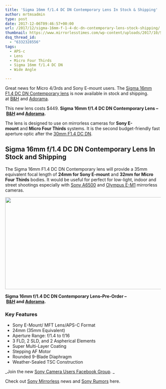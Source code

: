 ```yaml
---
title: 'Sigma 16mm f/1.4 DC DN Contemporary Lens In Stock & Shipping'
author: mrtmsadmin
type: post
date: 2017-12-06T09:46:57+00:00
url: /2017/12/sigma-16mm-f-1-4-dc-dn-contemporary-lens-stock-shipping/
thumbnail: https://www.mirrorlesstimes.com/wp-content/uploads/2017/10/Sigma-16mm-f1.4-DC-DN-Contemporary-lens-1-750x471.jpg
dsq_thread_id:
  - "6332328556"
tags:
  - APS-c
  - Lens
  - Micro Four Thirds
  - Sigma 16mm f/1.4 DC DN
  - Wide Angle

---
```

Great news for Micro 4/3rds and Sony E-mount users. The <a href="https://www.mirrorlesstimes.com/tags/sigma-16mm-f-1-4-dc-dn/" target="_blank" rel="noopener" data-wpel-link="exclude">Sigma 16mm F1.4 DC DN Contemporary lens</a> is now available in stock and shipping. at [B&H][1] and [Adorama][2].

This new lens costs $449. **Sigma 16mm f/1.4 DC DN Contemporary Lens – [B&H][1] and [Adorama][2].**

The lens is designed to use on mirrorless cameras for **Sony E-mount** and **Micro Four Thirds** systems. It is the second budget-friendly fast aperture optic after the <a href="http://amzn.to/1VVhrx1" target="_blank" rel="external nofollow noopener">30mm F1.4 DC DN</a>.<!--more-->

## Sigma 16mm f/1.4 DC DN Contemporary Lens In Stock and Shipping

The Sigma 16mm F1.4 DC DN Contemporary lens will provide a 35mm equivalent focal length of **24mm for Sony E-mount** and **32mm for Micro Four Thirds** bodies. It would be useful for perfect for low-light, indoor and street shootings especially with [Sony A6500][3] and [Olympus E-M1][4] mirrorless cameras.

[<img class="aligncenter size-full wp-image-1324" src="https://i0.wp.com/www.mirrorlesstimes.com/wp-content/uploads/2017/10/Sigma-16mm-f1.4-DC-DN-Contemporary-lens-1.jpg?resize=600%2C297&#038;ssl=1" alt="" width="600" height="297" srcset="https://i0.wp.com/www.mirrorlesstimes.com/wp-content/uploads/2017/10/Sigma-16mm-f1.4-DC-DN-Contemporary-lens-1.jpg?w=950&ssl=1 950w, https://i0.wp.com/www.mirrorlesstimes.com/wp-content/uploads/2017/10/Sigma-16mm-f1.4-DC-DN-Contemporary-lens-1.jpg?resize=300%2C149&ssl=1 300w, https://i0.wp.com/www.mirrorlesstimes.com/wp-content/uploads/2017/10/Sigma-16mm-f1.4-DC-DN-Contemporary-lens-1.jpg?resize=768%2C381&ssl=1 768w, https://i0.wp.com/www.mirrorlesstimes.com/wp-content/uploads/2017/10/Sigma-16mm-f1.4-DC-DN-Contemporary-lens-1.jpg?resize=700%2C347&ssl=1 700w" sizes="(max-width: 600px) 100vw, 600px" data-recalc-dims="1" />][5]

**Sigma 16mm f/1.4 DC DN Contemporary Lens–Pre-Order – [B&H][1] and [Adorama][2].**

### Key Features

<ul data-selenium="highlightList">
  <li>
    Sony E-Mount/ MFT Lens/APS-C Format
  </li>
  <li>
    24mm (35mm Equivalent)
  </li>
  <li>
    Aperture Range: f/1.4 to f/16
  </li>
  <li>
    3 FLD, 2 SLD, and 2 Aspherical Elements
  </li>
  <li>
    Super Multi-Layer Coating
  </li>
  <li>
    Stepping AF Motor
  </li>
  <li>
    Rounded 9-Blade Diaphragm
  </li>
  <li>
    Weather-Sealed TSC Construction
  </li>
</ul>

_Join the new <a href="https://www.facebook.com/groups/1637646316495210/" target="_blank" rel="nofollow noopener noreferrer">Sony Camera Users Facebook Group</a>. _

Check out <a href="https://www.mirrorlesstimes.com/tags/sony-mirrorless/" target="_blank" rel="noopener">Sony Mirrorless</a> news and <a href="https://www.dailycameranews.com/tag/sony-rumors/" target="_blank" rel="noopener">Sony Rumors</a> here.

 [1]: https://www.bhphotovideo.com/c/product/1369132-REG/sigma_402965_16mm_f_1_4_dc_dn.html/BI/20175/KBID/14249
 [2]: https://www.adorama.com/sg1614soe.html?kbid=68292
 [3]: https://www.dailycameranews.com/2016/11/best-sony-a6500-lenses/
 [4]: https://www.dailycameranews.com/2017/02/best-olympus-om-d-e-m1-mark-ii-lenses/
 [5]: https://i0.wp.com/www.mirrorlesstimes.com/wp-content/uploads/2017/10/Sigma-16mm-f1.4-DC-DN-Contemporary-lens-1.jpg?ssl=1